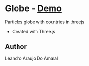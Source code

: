 # Globe - [Demo](https://github.com/leandroada/3D-Globe/previews/preview.png)
Particles globe with countries in threejs

- Created with Three.js

## Author
Leandro Araujo Do Amaral
